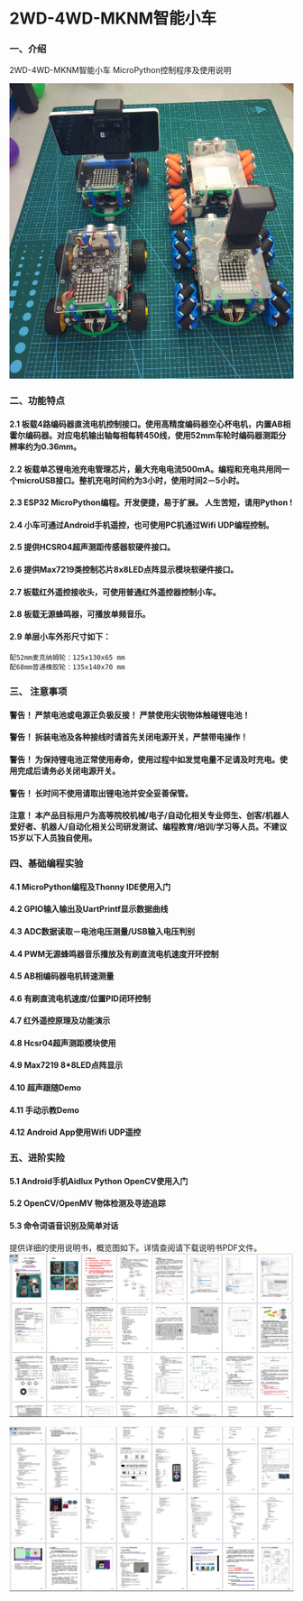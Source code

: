 # 2WD-4WD-MKNM智能小车

### 一、介绍
2WD-4WD-MKNM智能小车
MicroPython控制程序及使用说明

![输入图片说明](HW_Files/Pictures/2WD_4WD_MKNM_Photo_01.jpg)

### 二、功能特点
#### 2.1  板载4路编码器直流电机控制接口。使用高精度编码器空心杯电机，内置AB相霍尔编码器。对应电机输出轴每相每转450线，使用52mm车轮时编码器测距分辨率约为0.36mm。

#### 2.2  板载单芯锂电池充电管理芯片，最大充电电流500mA。编程和充电共用同一个microUSB接口。整机充电时间约为3小时，使用时间2－5小时。
  
#### 2.3  ESP32 MicroPython编程。开发便捷，易于扩展。  人生苦短，请用Python ! 

#### 2.4  小车可通过Android手机遥控，也可使用PC机通过Wifi UDP编程控制。
#### 2.5  提供HCSR04超声测距传感器软硬件接口。
#### 2.6  提供Max7219类控制芯片8x8LED点阵显示模块软硬件接口。
#### 2.7  板载红外遥控接收头，可使用普通红外遥控器控制小车。
#### 2.8  板载无源蜂鸣器，可播放单频音乐。
#### 2.9  单层小车外形尺寸如下：
    配52mm麦克纳姆轮：125x130x65 mm
    配68mm普通橡胶轮：135x140x70 mm

### 三、 注意事项
#### 警告！  严禁电池或电源正负极反接！  严禁使用尖锐物体触碰锂电池！

#### 警告！  拆装电池及各种接线时请首先关闭电源开关，严禁带电操作！

#### 警告！  为保持锂电池正常使用寿命，使用过程中如发觉电量不足请及时充电。使用完成后请务必关闭电源开关。

#### 警告！  长时间不使用请取出锂电池并安全妥善保管。

#### 注意！  本产品目标用户为高等院校机械/电子/自动化相关专业师生、创客/机器人爱好者、机器人/自动化相关公司研发测试、编程教育/培训/学习等人员。不建议15岁以下人员独自使用。


### 四、基础编程实验
#### 4.1 MicroPython编程及Thonny IDE使用入门
#### 4.2 GPIO输入输出及UartPrintf显示数据曲线
#### 4.3 ADC数据读取－电池电压测量/USB输入电压判别
#### 4.4 PWM无源蜂鸣器音乐播放及有刷直流电机速度开环控制
#### 4.5  AB相编码器电机转速测量
#### 4.6  有刷直流电机速度/位置PID闭环控制
#### 4.7  红外遥控原理及功能演示
#### 4.8  Hcsr04超声测距模块使用
#### 4.9  Max7219  8*8LED点阵显示
#### 4.10  超声跟随Demo
#### 4.11  手动示教Demo
#### 4.12  Android App使用Wifi UDP遥控

### 五、进阶实险
#### 5.1  Android手机Aidlux Python OpenCV使用入门
#### 5.2  OpenCV/OpenMV 物体检测及寻迹追踪
#### 5.3  命令词语音识别及简单对话


提供详细的使用说明书，概览图如下。详情查阅请下载说明书PDF文件。
![输入图片说明](HW_Files/Pictures/%E4%BD%BF%E7%94%A8%E8%AF%B4%E6%98%8E%E4%B9%A6%E6%A6%82%E8%A7%88%E5%9B%BE.jpg)

![输入图片说明](HW_Files/Pictures/%E4%BD%BF%E7%94%A8%E8%AF%B4%E6%98%8E%E4%B9%A6%E6%A6%82%E8%A7%88%E5%9B%BE_2.jpg)
